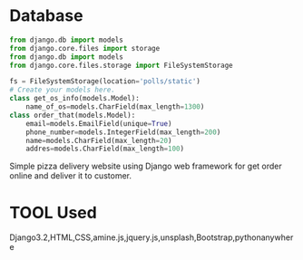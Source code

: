   
# Database
```python
from django.db import models
from django.core.files import storage
from django.db import models
from django.core.files.storage import FileSystemStorage

fs = FileSystemStorage(location='polls/static')
# Create your models here.
class get_os_info(models.Model):
    name_of_os=models.CharField(max_length=1300)
class order_that(models.Model):
    email=models.EmailField(unique=True)
    phone_number=models.IntegerField(max_length=200)
    name=models.CharField(max_length=20)
    addres=models.CharField(max_length=100)
```



Simple pizza delivery website using Django web framework for get order online and deliver it to customer.
# TOOL Used   
 Django3.2,HTML,CSS,amine.js,jquery.js,unsplash,Bootstrap,pythonanywhere


